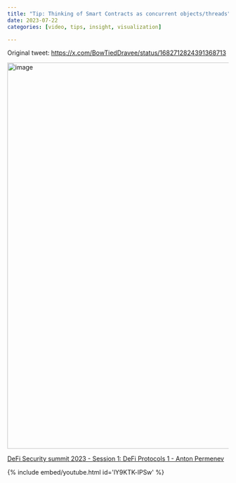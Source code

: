 ```yaml
---
title: "Tip: Thinking of Smart Contracts as concurrent objects/threads"
date: 2023-07-22
categories: [video, tips, insight, visualization]

---
```


Original tweet: https://x.com/BowTiedDravee/status/1682712824391368713

<img width="880" alt="image" src="https://github.com/user-attachments/assets/a74e9edb-a489-4cbd-aa3d-f861876a9816" />

[DeFi Security summit 2023 - Session 1: DeFi Protocols 1 - Anton Permenev](https://youtu.be/lY9KTK-lPSw?feature=shared)

{% include embed/youtube.html id='lY9KTK-lPSw' %}
